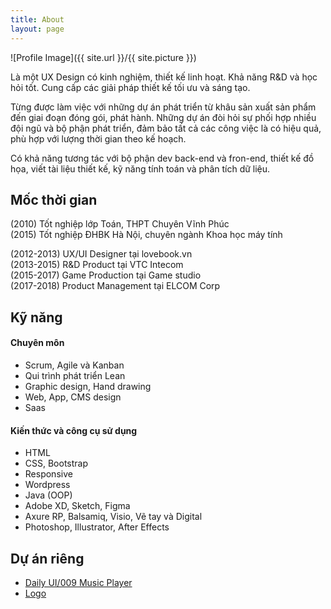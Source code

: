 ```yaml
---
title: About
layout: page
---
```

![Profile Image]({{ site.url }}/{{ site.picture }})

<p>Là một UX Design có kinh nghiệm, thiết kế linh hoạt. Khả năng R&D và học hỏi tốt. 
Cung cấp các giải pháp thiết kế tối ưu và sáng tạo.</p>

<p>Từng được làm việc với những dự án phát triển từ khâu sản xuất sản phẩm đến giai đoạn đóng gói, 
phát hành. Những dự án đòi hỏi sự phối hợp nhiều đội ngũ và bộ phận phát triển, đảm bảo tất cả các công 
việc là có hiệu quả, phù hợp với lượng thời gian theo kế hoạch.</p>

<p>Có khả năng tương tác với bộ phận dev back-end và fron-end, thiết kế đồ họa, viết tài 
liệu thiết kế, kỹ năng tính toán và phân tích dữ liệu.</p>

<h2>Mốc thời gian</h2>
(2010)      Tốt nghiệp lớp Toán, THPT Chuyên Vĩnh Phúc<br>
(2015)      Tốt nghiệp ĐHBK Hà Nội, chuyên ngành Khoa học máy tính<br>

(2012-2013) UX/UI Designer tại lovebook.vn<br>
(2013-2015) R&D Product tại VTC Intecom<br>
(2015-2017) Game Production tại Game studio<br>
(2017-2018) Product Management tại ELCOM Corp

<h2>Kỹ năng</h2>

<h4>Chuyên môn</h4>
<ul class="skill-list">
	<li>Scrum, Agile và Kanban</li>
	<li>Qui trình phát triển Lean</li>
	<li>Graphic design, Hand drawing</li>
	<li>Web, App, CMS design</li>
	<li>Saas</li>
</ul>

<h4>Kiến thức và công cụ sử dụng</h4>
<ul class="skill-list">
	<li>HTML</li>
	<li>CSS, Bootstrap</li>
	<li>Responsive</li>	
	<li>Wordpress</li>
	<li>Java (OOP)</li>
	<li>Adobe XD, Sketch, Figma</li>
	<li>Axure RP, Balsamiq, Visio, Vẽ tay và Digital</li>
	<li>Photoshop, Illustrator, After Effects</li>
</ul>

<h2>Dự án riêng</h2>

<ul>
	<li><a href="https://www.behance.net/gallery/40587745/Daily-UI-009-Music-Player">Daily UI/009 Music Player</a></li>
	<li><a href="https://www.behance.net/gallery/23519075/SOICT-Logo">Logo</a></li>
</ul>
